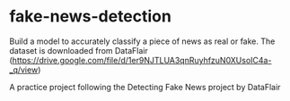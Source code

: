 # fake-news-detection
Build a model to accurately classify a piece of news as real or fake. The dataset is downloaded from DataFlair (https://drive.google.com/file/d/1er9NJTLUA3qnRuyhfzuN0XUsoIC4a-_q/view)

A practice project following the Detecting Fake News project by DataFlair
